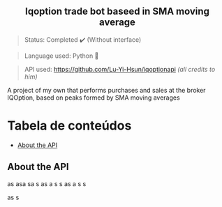 <h2 align="center">Iqoption trade bot baseed in SMA moving average </h2>

>Status: Completed ✔️ (Without interface)


>Language used: Python 🐍


>API used: https://github.com/Lu-Yi-Hsun/iqoptionapi <i>(all credits to him)</i>


A project of my own that performs purchases and sales at the broker IQOption, based on peaks formed by SMA moving averages

Tabela de conteúdos
=================
<!--ts-->
   * [About the API](#)
 
<!--te-->

## About the API
as
asa
sa
s
as
a
s
s
as
a
s
s

as
s

